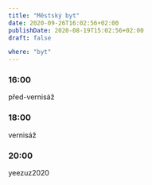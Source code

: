 ```yaml
---
title: "Městský byt"
date: 2020-09-26T16:02:56+02:00
publishDate: 2020-08-19T15:02:56+02:00
draft: false

where: "byt"
---
```


### 16:00
před-vernisáž

### 18:00
vernisáž

### 20:00
yeezuz2020
